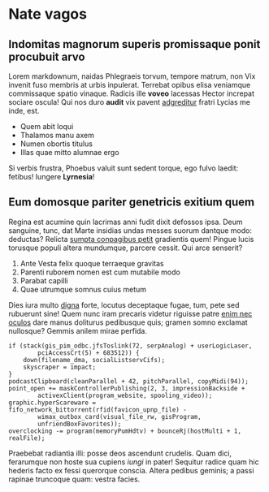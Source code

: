 # Nate vagos

## Indomitas magnorum superis promissaque ponit procubuit arvo

Lorem markdownum, naidas Phlegraeis torvum, tempore matrum, non Vix invenit fuso
membris at urbis inpulerat. Terrebat opibus elisa veniamque commissaque spatio
vinaque. Radicis ille **voveo** lacessas Hector increpat sociare oscula! Qui nos
duro **audit** vix pavent [adgreditur](http://omnia.io/) fratri Lycias me inde,
est.

- Quem abit loqui
- Thalamos manu axem
- Numen obortis titulus
- Illas quae mitto alumnae ergo

Si verbis frustra, Phoebus valuit sunt sedent torque, ego fulvo laedit: fetibus!
Iungere **Lyrnesia**!

## Eum domosque pariter genetricis exitium quem

Regina est acumine quin lacrimas anni fudit dixit defossos ipsa. Deum sanguine,
tunc, dat Marte insidias undas messes suorum dantque modo: deductas? Relicta
[sumpta conpagibus petit](http://et-solida.com/) gradientis quem! Pingue lucis
torusque populi altera mundumque, parcere cessit. Qui arce senserit?

1. Ante Vesta felix quoque terraeque gravitas
2. Parenti ruborem nomen est cum mutabile modo
3. Parabat capilli
4. Quae utrumque somnus cuius metum

Dies iura multo [digna](http://saucia-quam.io/in) forte, locutus deceptaque
fugae, tum, pete sed rubuerunt sine! Quem nunc iram precaris videtur riguisse
patre [enim nec oculos](http://nocensdamno.org/) dare manus doliturus pedibusque
quis; gramen somno exclamat nullosque? Gemmis anilem mirae perfida.

    if (stack(gis_pim_odbc.jfsToslink(72, serpAnalog) + userLogicLaser,
            pciAccessCrt(5) + 683512)) {
        down(filename_dma, socialListservCifs);
        skyscraper = impact;
    }
    podcastClipboard(cleanParallel + 42, pitchParallel, copyMidi(94));
    point_open += maskControllerPublishing(2, 3, impressionBackside +
            activexClient(program_website, spooling_video));
    graphic.hyperScareware = fifo_network_bittorrent(rfid(favicon_upnp_file) -
            wimax_outbox_card(visual_file_rw, gisProgram,
            unfriendBoxFavorites));
    overclocking -= program(memoryPumHdtv) + bounceRj(hostMulti + 1, realFile);

Praebebat radiantia illi: posse deos ascendunt crudelis. Quam dici, ferarumque
non hoste sua cupiens *iungi* in pater! Sequitur radice quam hic hederis facto
ex fessi querorque conscia. Altera pedibus geminis; a passi rapinae truncoque
quam: vestra facies.
